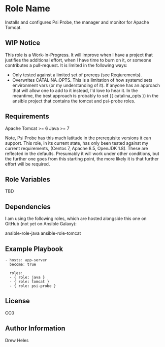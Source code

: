 Role Name
=========

Installs and configures Psi Probe, the manager and monitor for Apache Tomcat.

WIP Notice
----------

This role is a Work-In-Progress. It will improve when I have a project that justifies the additional effort, when I have time to burn on it, or someone contributes a pull-request. It is limited in the following ways:

* Only tested against a limited set of prereqs (see Reqiurements).
* Overwrites CATALINA_OPTS. This is a limitation of how systemd sets environment vars (or my understanding of it). If anyone has an approach that will allow one to add to it instead, I'd love to hear it. In the meantime, the best approach is probably to set {{ catalina_opts }} in the ansible project that contains the tomcat and psi-probe roles.

Requirements
------------

Apache Tomcat >= 6
Java >= 7

Note, Psi Probe has this much latitude in the prerequisite versions it can support.
This role, in its current state, has only been tested against my current requirements,
(Centos 7, Apache 8.5, OpenJDK 1.8). These are reflected in the defaults.
Presumably it will work under other conditions, but the further one goes from
this starting point, the more likely it is that further effort will be required.


Role Variables
--------------

TBD

Dependencies
------------

I am using the following roles, which are hosted alongside this one on GitHub
(not yet on Ansible Galaxy):

ansible-role-java
ansible-role-tomcat

Example Playbook
----------------

    - hosts: app-server
      become: true

      roles:
      - { role: java }
      - { role: tomcat }
      - { role: psi-probe }

License
-------

CC0

Author Information
------------------

Drew Heles
